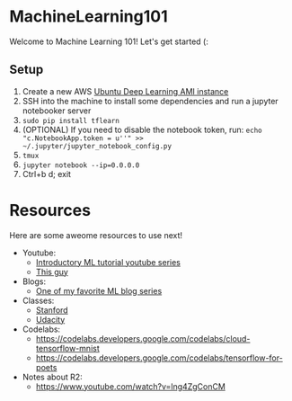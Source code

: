 # MachineLearning101

Welcome to Machine Learning 101! Let's get started (:

## Setup
1. Create a new AWS [Ubuntu Deep Learning AMI instance](https://aws.amazon.com/marketplace/pp/B06VSPXKDX)
2. SSH into the machine to install some dependencies and run a jupyter notebooker server
3. `sudo pip install tflearn`
4. (OPTIONAL) If you need to disable the notebook token, run: `echo "c.NotebookApp.token = u''" >> ~/.jupyter/jupyter_notebook_config.py` 
5. `tmux`
6. `jupyter notebook --ip=0.0.0.0`
7. Ctrl+b d; exit

# Resources
Here are some aweome resources to use next!
* Youtube:
  * [Introductory ML tutorial youtube series](https://www.youtube.com/watch?v=cKxRvEZd3Mw&list=PLOU2XLYxmsIIuiBfYad6rFYQU_jL2ryal&index=1)
  * [This guy](https://www.youtube.com/channel/UCWN3xxRkmTPmbKwht9FuE5A)
* Blogs:
  * [One of my favorite ML blog series](https://medium.com/@ageitgey/machine-learning-is-fun-80ea3ec3c471)
* Classes:
  * [Stanford](https://www.coursera.org/learn/machine-learning)
  * [Udacity](https://www.udacity.com/course/deep-learning--ud730)
* Codelabs:
  * https://codelabs.developers.google.com/codelabs/cloud-tensorflow-mnist
  * https://codelabs.developers.google.com/codelabs/tensorflow-for-poets
* Notes about R2:
  * https://www.youtube.com/watch?v=lng4ZgConCM
